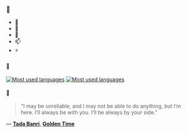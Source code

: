 ### 👋

- 🔭
- 🌱
- 💬
- 📫
- ⚡

#### 🧏

[![Most used languages](https://github-readme-stats-aynah.vercel.app/api/top-langs/?username=aynh&theme=solarized-dark&langs_count=6&layout=compact&hide_title=true)](https://github.com/anuraghazra/github-readme-stats#gh-dark-mode-only)
[![Most used languages](https://github-readme-stats-aynah.vercel.app/api/top-langs/?username=aynh&theme=solarized-light&langs_count=6&layout=compact&hide_title=true)](https://github.com/anuraghazra/github-readme-stats#gh-light-mode-only)

#### 💬

> "I may be unreliable, and I may not be able to do anything, but I’m here. I’ll always be with you. I’ll be always by your side."

&mdash; [**Tada Banri**](https://myanimelist.net/character.php?q=Tada%20Banri&cat=character), [**Golden Time**](https://myanimelist.net/search/all?q=Golden%20Time&cat=all)
